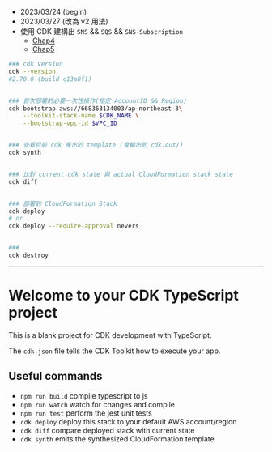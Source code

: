 
- 2023/03/24 (begin)
- 2023/03/27 (改為 v2 用法)
- 使用 CDK 建構出 `SNS` && `SQS` && `SNS-Subscription`
    - [Chap4](https://ithelp.ithome.com.tw/articles/10239592)
    - [Chap5](https://ithelp.ithome.com.tw/articles/10240171)


```bash
### cdk Version
cdk --version
#2.70.0 (build c13a0f1)


### 首次部署的必要一次性操作(指定 AccountID && Region)
cdk bootstrap aws://668363134003/ap-northeast-3\
    --toolkit-stack-name $CDK_NAME \
    --bootstrap-vpc-id $VPC_ID


### 查看目前 cdk 產出的 template (會輸出到 cdk.out/)
cdk synth


### 比對 current cdk state 與 actual CloudFormation stack state
cdk diff


### 部署到 CloudFormation Stack
cdk deploy
# or
cdk deploy --require-approval nevers


### 
cdk destroy
```

------------------------------------------------------------


# Welcome to your CDK TypeScript project

This is a blank project for CDK development with TypeScript.

The `cdk.json` file tells the CDK Toolkit how to execute your app.

## Useful commands

* `npm run build`   compile typescript to js
* `npm run watch`   watch for changes and compile
* `npm run test`    perform the jest unit tests
* `cdk deploy`      deploy this stack to your default AWS account/region
* `cdk diff`        compare deployed stack with current state
* `cdk synth`       emits the synthesized CloudFormation template
